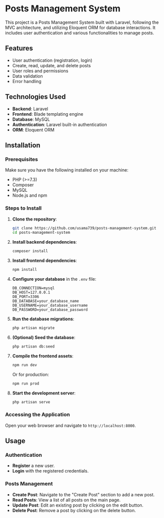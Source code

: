 # Posts Management System

This project is a Posts Management System built with Laravel, following the MVC architecture, and utilizing Eloquent ORM for database interactions. It includes user authentication and various functionalities to manage posts.

## Features

- User authentication (registration, login)
- Create, read, update, and delete posts
- User roles and permissions
- Data validation
- Error handling

## Technologies Used

- **Backend**: Laravel
- **Frontend**: Blade templating engine
- **Database**: MySQL
- **Authentication**: Laravel built-in authentication
- **ORM**: Eloquent ORM

## Installation

### Prerequisites

Make sure you have the following installed on your machine:

- PHP (>=7.3)
- Composer
- MySQL
- Node.js and npm

### Steps to Install

1. **Clone the repository**:
    ```bash
    git clone https://github.com/usama739/posts-management-system.git
    cd posts-management-system
    ```

2. **Install backend dependencies**:
    ```bash
    composer install
    ```

3. **Install frontend dependencies**:
    ```bash
    npm install
    ```

4. **Configure your database** in the `.env` file:
    ```env
    DB_CONNECTION=mysql
    DB_HOST=127.0.0.1
    DB_PORT=3306
    DB_DATABASE=your_database_name
    DB_USERNAME=your_database_username
    DB_PASSWORD=your_database_password
    ```

5. **Run the database migrations**:
    ```bash
    php artisan migrate
    ```

6. **(Optional) Seed the database**:
    ```bash
    php artisan db:seed
    ```

7. **Compile the frontend assets**:
    ```bash
    npm run dev
    ```
    Or for production:
    ```bash
    npm run prod
    ```

8. **Start the development server**:
    ```bash
    php artisan serve
    ```

### Accessing the Application

Open your web browser and navigate to `http://localhost:8000`.

## Usage

### Authentication

- **Register** a new user.
- **Login** with the registered credentials.

### Posts Management

- **Create Post**: Navigate to the "Create Post" section to add a new post.
- **Read Posts**: View a list of all posts on the main page.
- **Update Post**: Edit an existing post by clicking on the edit button.
- **Delete Post**: Remove a post by clicking on the delete button.

